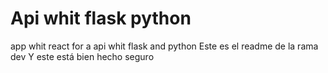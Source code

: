 # Api whit flask python
app whit react for a api whit flask and python
Este es el readme de la rama dev
Y este está bien hecho seguro